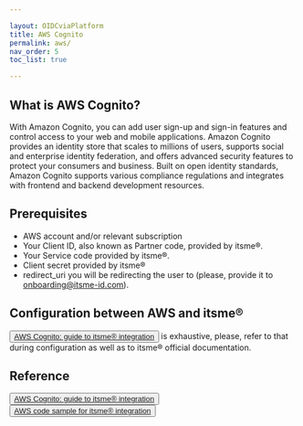 ```yaml
---

layout: OIDCviaPlatform
title: AWS Cognito
permalink: aws/
nav_order: 5
toc_list: true

---
```


## What is AWS Cognito?

With Amazon Cognito, you can add user sign-up and sign-in features and control access to your web and mobile applications. Amazon Cognito provides an identity store that scales to millions of users, supports social and enterprise identity federation, and offers advanced security features to protect your consumers and business. Built on open identity standards, Amazon Cognito supports various compliance regulations and integrates with frontend and backend development resources.

## Prerequisites

* AWS account and/or relevant subscription
* Your Client ID, also known as Partner code, provided by itsme®.
* Your Service code provided by itsme®.
* Client secret provided by itsme®
* redirect_uri you will be redirecting the user to (please, provide it to onboarding@itsme-id.com).

## Configuration between AWS and itsme®
<button type="button"><a href="https://aws.amazon.com/blogs/security/scaling-national-identity-schemes-with-itsme-and-amazon-cognito/" target="blank">AWS Cognito: guide to itsme® integration</a></button> is exhaustive, please, refer to that during configuration as well as to itsme® official documentation.

## Reference

<button type="button"><a href="https://aws.amazon.com/blogs/security/scaling-national-identity-schemes-with-itsme-and-amazon-cognito/" target="blank">AWS Cognito: guide to itsme® integration</a></button>
<button type="button"><a href="https://github.com/aws-samples/login-with-itsme-and-cognito" target="blank">AWS code sample for itsme® integration</a></button>